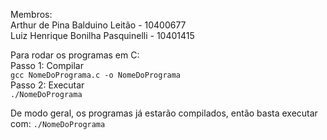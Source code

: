 Membros:                                     <br>
Arthur de Pina Balduino Leitão    - 10400677 <br>
Luiz Henrique Bonilha Pasquinelli - 10401415


Para rodar os programas em C:
<br>
Passo 1: Compilar <br>
`gcc NomeDoPrograma.c -o NomeDoPrograma`
<br>
Passo 2: Executar <br>
`./NomeDoPrograma`

De modo geral, os programas já estarão compilados, então basta executar com:
`./NomeDoPrograma`